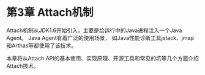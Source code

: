 # 第3章 Attach机制

Attach机制从JDK1.6开始引入，主要是给运行中的Java进程注入一个Java Agent。
Java Agent有着广泛的使用场景， 如Java性能诊断工具jstack、jmap 和Arthas等都使用了该技术。

本章将从Attach API的基本使用、实现原理、开源工具和常见的坑等几个方面介绍Attach技术。

